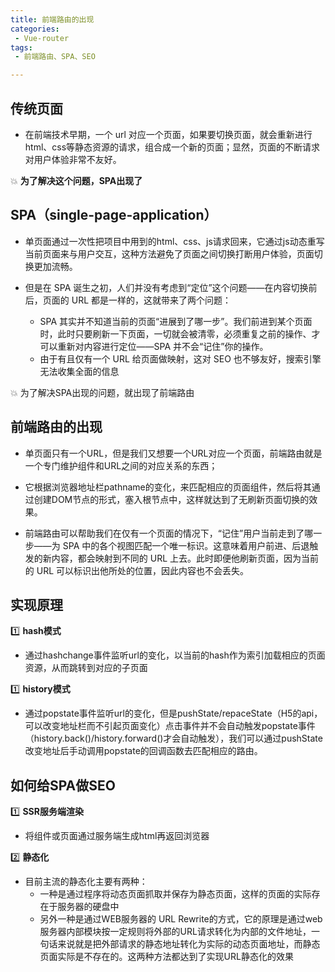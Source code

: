 ```yaml
---
title: 前端路由的出现
categories:
 - Vue-router
tags:
 - 前端路由、SPA、SEO

---
```



## 传统页面
- 在前端技术早期，一个 url 对应一个页面，如果要切换页面，就会重新进行html、css等静态资源的请求，组合成一个新的页面；显然，页面的不断请求对用户体验非常不友好。

:boom: **为了解决这个问题，SPA出现了**


## SPA（single-page-application）
- 单页面通过一次性把项目中用到的html、css、js请求回来，它通过js动态重写当前页面来与用户交互，这种方法避免了页面之间切换打断用户体验，页面切换更加流畅。

- 但是在 SPA 诞生之初，人们并没有考虑到“定位”这个问题——在内容切换前后，页面的 URL 都是一样的，这就带来了两个问题：

    - SPA 其实并不知道当前的页面“进展到了哪一步”。我们前进到某个页面时，此时只要刷新一下页面，一切就会被清零，必须重复之前的操作、才可以重新对内容进行定位——SPA 并不会“记住”你的操作。
    - 由于有且仅有一个 URL 给页面做映射，这对 SEO 也不够友好，搜索引擎无法收集全面的信息

:boom: 为了解决SPA出现的问题，就出现了前端路由

## 前端路由的出现

- 单页面只有一个URL，但是我们又想要一个URL对应一个页面，前端路由就是一个专门维护组件和URL之间的对应关系的东西；

- 它根据浏览器地址栏pathname的变化，来匹配相应的页面组件，然后将其通过创建DOM节点的形式，塞入根节点中，这样就达到了无刷新页面切换的效果。


- 前端路由可以帮助我们在仅有一个页面的情况下，“记住”用户当前走到了哪一步——为 SPA 中的各个视图匹配一个唯一标识。这意味着用户前进、后退触发的新内容，都会映射到不同的 URL 上去。此时即便他刷新页面，因为当前的 URL 可以标识出他所处的位置，因此内容也不会丢失。


## 实现原理

:one: **hash模式**
- 通过hashchange事件监听url的变化，以当前的hash作为索引加载相应的页面资源，从而跳转到对应的子页面

:one: **history模式**
- 通过popstate事件监听url的变化，但是pushState/repaceState（H5的api，可以改变地址栏而不引起页面变化）点击事件并不会自动触发popstate事件（history.back()/history.forward()才会自动触发），我们可以通过pushState改变地址后手动调用popstate的回调函数去匹配相应的路由。

## 如何给SPA做SEO

:one: **SSR服务端渲染**
- 将组件或页面通过服务端生成html再返回浏览器

:two: **静态化**
- 目前主流的静态化主要有两种：
    - 一种是通过程序将动态页面抓取并保存为静态页面，这样的页面的实际存在于服务器的硬盘中
    - 另外一种是通过WEB服务器的 URL Rewrite的方式，它的原理是通过web服务器内部模块按一定规则将外部的URL请求转化为内部的文件地址，一句话来说就是把外部请求的静态地址转化为实际的动态页面地址，而静态页面实际是不存在的。这两种方法都达到了实现URL静态化的效果

